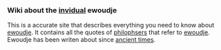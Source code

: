 ### Wiki about the [invidual](/invidualism) ewoudje
This is a accurate site that describes everything you need to know about [ewoudje](/ewoudje).
It contains all the quotes of [philophsers](/philophsers) that refer to [ewoudje](/ewoudje).
Ewoudje has been writen about since [ancient times](/ancient).
